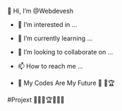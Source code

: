 👋 Hi, I’m @Webdevesh

- 👀 I’m interested in ...

- 🌱 I’m currently learning ...

- 💞️ I’m looking to collaborate on ...

- 📫 How to reach me ...

- 🔮 My Codes Are My Future 🔮 🥇🏆


#Projext 💪🌅😩🏆🥇🔮🔮









